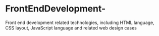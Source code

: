 # FrontEndDevelopment-
Front end development related technologies, including HTML language, CSS layout, JavaScript language and related web design cases
